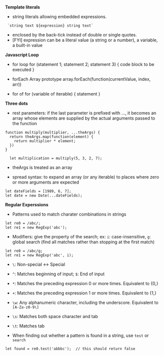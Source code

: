 **Template literals**
- string literals allowing embedded expressions.
```
 `string text ${expression} string text`
```
- enclosed by the back-tick instead of double or single quotes.
- [FYI] expression can be a literal value (a string or a number), a variable, a built-in value

**Javascript Loop**
- for loop
for (statement 1; statement 2; statement 3) {
    code block to be executed
}

- forEach Array prototype
array.forEach(function(currentValue, index, arr))

- for of 
for (variable of iterable) {
  statement
}

**Three dots**
- rest parameters: if the last parameter is prefixed with ..., it becomes an array whose elements are supplied by the actual arguments passed to the function 
```
function multiply(multiplier, ...theArgs) {
  return theArgs.map(function(element) {
    return multiplier * element;
  })
}

  let multiplication = multiply(5, 3, 2, 7);
```
- theArgs is treated as an array

- spread syntax: to expand an array (or any iterable) to places where zero or more arguments are expected
```
let dateFields = [1989, 6, 7];
let date = new Date(...dateFields);
```
**Regular Experssions**
- Patterns used to match charater combinations in strings
```
let re0 = /abc/;
let re1 = new RegExp('abc');
```
- Modifiers: give the property of the search; ex: `i`: case-insensitive, `g`: global search (find all matches rather than stopping at the first match)
```
let re0 = /abc/g;
let re1 = new RegExp('abc', i);
```
- `\`: Non-special <-> Special
- `^`: Matches beginning of input; `$`: End of input
- `*`: Matches the preceding expression 0 or more times. Equivalent to {0,}
- `+`: Matches the preceding expression 1 or more times. Equivalent to {1,}
- `\w`: Any alphanumeric character, including the underscore. Equivalent to `[A-Za-z0-9\]`
- `\s`: Matches both space character and tab
- `\t`: Matches tab

- When finding out whether a pattern is found in a string, use `test` or `search`
```
let found = re0.test('abbbc');  // this should return false
```

